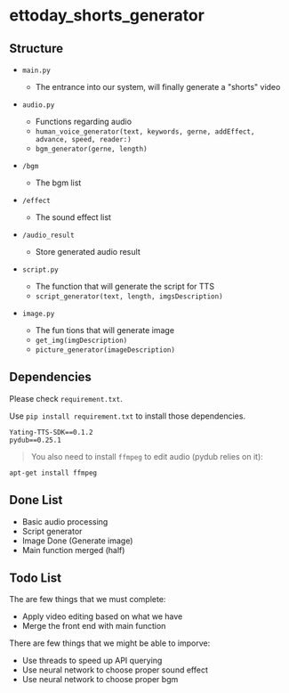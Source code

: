 # ettoday_shorts_generator

## Structure

- `main.py`
    - The entrance into our system, will finally generate a "shorts" video

- `audio.py`
    - Functions regarding audio
    - `human_voice_generator(text, keywords, gerne, addEffect, advance, speed, reader:)`
    - `bgm_generator(gerne, length)`
- `/bgm`
    - The bgm list
- `/effect`
    - The sound effect list
- `/audio_result`
    - Store generated audio result
- `script.py`
    - The function that will generate the script for TTS
    - `script_generator(text, length, imgsDescription)`
- `image.py`
    - The fun tions that will generate image
    - `get_img(imgDescription)`
    - `picture_generator(imageDescription)`
## Dependencies
Please check `requirement.txt`.

Use `pip install requirement.txt` to install those dependencies.

```
Yating-TTS-SDK==0.1.2
pydub==0.25.1
```
> You also need to install `ffmpeg` to edit audio (pydub relies on it):

```
apt-get install ffmpeg
```

## Done List
- Basic audio processing
- Script generator
- Image Done (Generate image)
- Main function merged (half)

## Todo List
The are few things that we must complete:
- Apply video editing based on what we have
- Merge the front end with main function

There are few things that we might be able to imporve:
- Use threads to speed up API querying
- Use neural network to choose proper sound effect
- Use neural network to choose proper bgm

